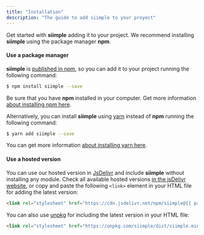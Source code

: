 ```yaml
---
title: "Installation"
description: "The guide to add siimple to your proyect"
--- 
```


Get started with **siimple** adding it to your project. We recommend installing **siimple** using the package manager **npm**.

#### Use a package manager

**siimple** is [published in npm](https://www.npmjs.com/package/siimple), so you can add it to your project running the following command:

```bash
$ npm install siimple --save
```

Be sure that you have **npm** installed in your computer. Get more information [about installing npm here](https://docs.npmjs.com/getting-started/installing-node).

Alternatively, you can install **siimple** using [yarn](https://yarnpkg.com/) instead of **npm** running the following command:

```bash
$ yarn add siimple --save
```

You can get more information [about installing yarn here](https://yarnpkg.com/getting-started).


#### Use a hosted version

You can use our hosted version in [JsDelivr](https://www.jsdelivr.com/) and include **siimple** without installing any module. 
Check all available hosted versions [in the jsDelivr website](https://www.jsdelivr.com/package/npm/siimple), or copy and paste the following `<link>` element in your HTML file for adding the latest version:

```html
<link rel="stylesheet" href="https://cdn.jsdelivr.net/npm/siimple@{{ package.version }}/dist/siimple.min.css>
```

You can also use [unpkg](https://unpkg.com/) for including the latest version in your HTML file:

```html
<link rel="stylesheet" href="https://unpkg.com/siimple/dist/siimple.min.css" />
```

